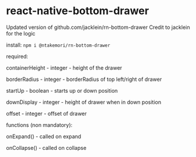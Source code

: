 # react-native-bottom-drawer
Updated version of github.com/jacklein/rn-bottom-drawer
Credit to jacklein for the logic

install: ```npm i @ntakemori/rn-bottom-drawer```

required: 

containerHeight - integer - height of the drawer

borderRadius    - integer - borderRadius of top left/right of drawer

startUp         - boolean - starts up or down position

downDisplay     - integer - height of drawer when in down position

offset          - integer - offset of drawer


functions (non mandatory): 

onExpand()   - called on expand

onCollapse() - called on collapse 
